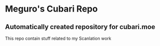 # Meguro's Cubari Repo
## Automatically created repository for cubari.moe

This repo contain stuff related to my Scanlation work

